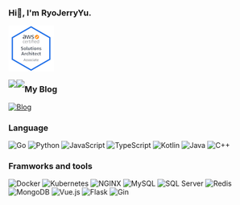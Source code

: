 
### Hi👋, I'm RyoJerryYu.

[![AWS Certified Solutions Architect – Associate](assets/aws-certified-solutions-architect-associate.png)](https://www.credly.com/badges/b73ee111-8813-418a-b0e5-e8db234bbef9/public_url)


<img align="left" src="https://github-readme-stats.vercel.app/api/top-langs/?username=RyoJerryYu&layout=compact&show_icons=truee&title_color=0965ba&text_color=eaedf5&icon_color=e5e545&bg_color=56bda8&card_width=445&langs_count=10&exclude_repo=RyoJerryYu.GitHub.io"/>
  
  
<img align="left" src="https://github-readme-stats.vercel.app/api?username=RyoJerryYu&show_icons=true&title_color=0965ba&text_color=eaedf5&icon_color=e5e545&bg_color=56bda8"/>

### My Blog

[![Blog](https://img.shields.io/badge/-Click%20Here%20To%20Visit%20My%20Blog-56bda8?style=for-the-badge)](https://RyoJerryYu.github.io)

### Language

![Go](https://img.shields.io/badge/-Go-56bda8?style=flat-square&logo=go&logoColor=e5e545)
![Python](https://img.shields.io/badge/-Python-56bda8?style=flat-square&logo=python&logoColor=e5e545)
![JavaScript](https://img.shields.io/badge/-JavaScript-56bda8?style=flat-square&logo=JavaScript&logoColor=e5e545)
![TypeScript](https://img.shields.io/badge/-TypeScript-56bda8?style=flat-square&logo=TypeScript&logoColor=e5e545)
![Kotlin](https://img.shields.io/badge/-Kotlin-56bda8?style=flat-square&logo=Kotlin&logoColor=e5e545)
![Java](https://img.shields.io/badge/-Java-56bda8?style=flat-square&logo=Java&logoColor=e5e545)
![C++](https://img.shields.io/badge/-C++-56bda8?style=flat-square&logo=C%2B%2B&logoColor=e5e545)
  
### Framworks and tools

![Docker](https://img.shields.io/badge/-Docker-56bda8?style=flat-square&logo=Docker&logoColor=e5e545)
![Kubernetes](https://img.shields.io/badge/-Kubernetes-56bda8?style=flat-square&logo=Kubernetes&logoColor=e5e545)
![NGINX](https://img.shields.io/badge/-NGINX-56bda8?style=flat-square&logo=NGINX&logoColor=e5e545)
![MySQL](https://img.shields.io/badge/-MySQL-56bda8?style=flat-square&logo=MySQL&logoColor=e5e545)
![SQL Server](https://img.shields.io/badge/-SQLServer-56bda8?style=flat-square&logo=microsoft-sql-server&logoColor=e5e545)
![Redis](https://img.shields.io/badge/-Redis-56bda8?style=flat-square&logo=Redis&logoColor=e5e545)
![MongoDB](https://img.shields.io/badge/-MongoDB-56bda8?style=flat-square&logo=MongoDB&logoColor=e5e545)
![Vue.js](https://img.shields.io/badge/-Vue.js-56bda8?style=flat-square&logo=vue.js&logoColor=e5e545)
![Flask](https://img.shields.io/badge/-Flask-56bda8?style=flat-square&logo=Flask&logoColor=e5e545)
![Gin](https://img.shields.io/badge/-Gin-56bda8?style=flat-square&logoColor=e5e545)
  
<!--
**RyoJerryYu/RyoJerryYu** is a ✨ _special_ ✨ repository because its `README.md` (this file) appears on your GitHub profile.

Here are some ideas to get you started:

- 🔭 I’m currently working on ...
- 🌱 I’m currently learning ...
- 👯 I’m looking to collaborate on ...
- 🤔 I’m looking for help with ...
- 💬 Ask me about ...
- 📫 How to reach me: ...
- 😄 Pronouns: ...
- ⚡ Fun fact: ...
-->
